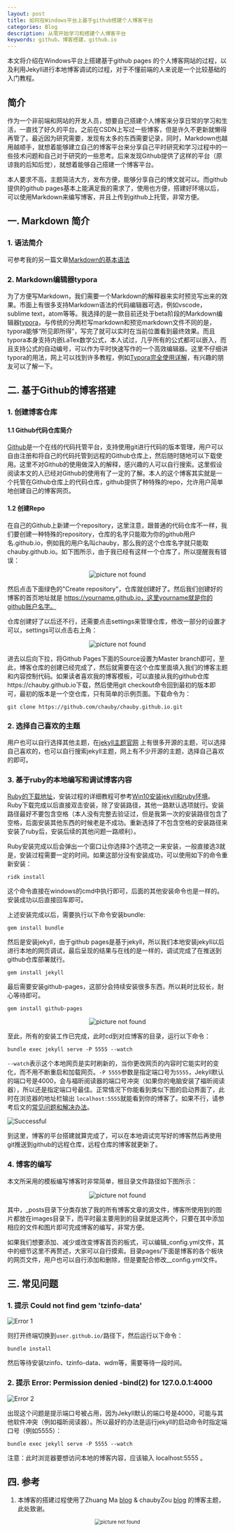```yaml
---
layout: post
title: 如何在Windows平台上基于github搭建个人博客平台
categories: Blog
description: 从零开始学习和搭建个人博客平台
keywords: github，博客搭建，github.io
---
```


本文将介绍在Windows平台上搭建基于github pages 的个人博客网站的过程，以及利用Jekyll进行本地博客调试的过程，对于不懂前端的人来说是一个比较基础的入门教程。

## 简介

作为一个非前端和网站的开发人员，想要自己搭建个人博客来分享日常的学习和生活，一直找了好久的平台。之前在CSDN上写过一些博客，但是许久不更新就懒得再管了。最近因为研究需要，发现有太多的东西需要记录，同时，Markdown也越用越顺手，就想着能够建立自己的博客平台来分享自己平时研究和学习过程中的一些技术问题和自己对于研究的一些思考。后来发现Github提供了这样的平台（原谅我的后知后觉），就想着能够自己搭建一个博客平台。

本人要求不高，主题简洁大方，发布方便，能够分享自己的博文就可以。而github提供的github pages基本上能满足我的需求了，使用也方便，搭建好环境以后，可以使用Markdown来编写博客，并且上传到github上托管，非常方便。

## 一. Markdown 简介

### 1. 语法简介

可参考我的另一篇文章[Markdown的基本语法](https://chauby.github.io/2019/12/13/markdown-basic-skills/)

### 2. Markdown编辑器typora

为了方便写Markdown，我们需要一个Markdown的解释器来实时预览写出来的效果。市面上有很多支持Markdown语法的代码编辑器可选，例如vscode，sublime text，atom等等。我选择的是一款目前还处于beta阶段的Markdown编辑器[typora](https://www.typora.io)，与传统的分两栏写markdown和预览markdown文件不同的是，typora能够“所见即所得”，写完了就可以实时在当前位置看到最终效果。而且typora本身支持内嵌LaTex数学公式，本人试过，几乎所有的公式都可以嵌入，而且支持公式的自动编号，可以作为平时快速写作的一个高效编辑器。这里不仔细讲typora的用法，网上可以找到许多教程，例如[Typora完全使用详解](https://sspai.com/post/54912)，有兴趣的朋友可以了解一下。

## 二. 基于Github的博客搭建

### 1. 创建博客仓库

#### 1.1 Github代码仓库简介

[Github](https://github.com)是一个在线的代码托管平台，支持使用git进行代码的版本管理，用户可以自由注册和将自己的代码托管到远程的Github仓库上，然后随时随地可以下载使用。这里不对Github的使用做深入的解释，感兴趣的人可以自行搜索。这里假设阅读本文的人已经对Github的使用有了一定的了解。本人的这个博客其实就是一个托管在Github仓库上的代码仓库，github提供了种特殊的repo，允许用户简单地创建自己的博客网页。

#### 1.2 创建Repo

在自己的Github上新建一个repository，这里注意，跟普通的代码仓库不一样，我们要创建一种特殊的repository，仓库的名字只能取为你的github用户名.github.io，例如我的用户名叫chauby，那么我的这个仓库名字就只能取chauby.github.io。如下图所示，由于我已经有这样一个仓库了，所以提醒我有错误：

<center>
    <img src="/images/posts/blog/github_new_repo.png" alt="picture not found" style="zoom:100%;" />
    <br>
</center>

然后点击下面绿色的"Create repository"，仓库就创建好了。然后我们创建好的博客的首页地址就是 https://yourname.github.io，这里yourname就是你的github账户名字。

仓库创建好了以后还不行，还需要点击settings来管理仓库，修改一部分的设置才可以，settings可以点击右上角：

<center>
    <img src="/images/posts/blog/github_new_repo_setting.png" alt="picture not found" style="zoom:100%;" />
    <br>
</center>

进去以后向下拉，将Github Pages下面的Source设置为Master branch即可，至此，博客仓库的创建已经完成了，然后就需要在这个仓库里面填入我们的博客主题和内容控制代码。如果读者喜欢我的博客模板，可以直接从我的github仓库https://chauby.github.io下载，然后使用git checkout命令回到最初的版本即可，最初的版本是一个空仓库，只有简单的示例页面。下载命令为：

```shell
git clone https://github.com/chauby/chauby.github.io.git
```



### 2. 选择自己喜欢的主题

用户也可以自行选择其他主题，在[jekyll主题官网](http://jekyllthemes.org) 上有很多开源的主题，可以选择自己喜欢的，也可以自行搜索jekyll主题，网上有不少开源的主题，选择自己喜欢的即可。



### 3. 基于ruby的本地编写和调试博客内容

[Ruby的下载地址](https://rubyinstaller.org/downloads/)，安装过程的详细教程可参考[Win10安装jekyll和ruby环境](https://mojotv.cn/2019/07/13/install-jekyll-in-windows10)。Ruby下载完成以后直接双击安装，除了安装路径，其他一路默认选项就行。安装路径最好不要包含空格（本人没有完整去验证过，但是我第一次的安装路径包含了空格，后面安装其他东西的时候老是不成功。重新选择了不包含空格的安装路径来安装了ruby后，安装后续的其他问题一路顺利）。

Ruby安装完成以后会弹出一个窗口让你选择3个选项之一来安装，一般直接选3就是，安装过程需要一定的时间。如果这部分没有安装成功，可以使用如下的命令重新安装：

```shell
ridk install
```

这个命令直接在windows的cmd中执行即可，后面的其他安装命令也是一样的。安装成功以后直接回车即可。

上述安装完成以后，需要执行以下命令安装bundle:

```shell
gem install bundle
```

然后是安装jekyll，由于github pages是基于jekyll，所以我们本地安装jekyll以后进行本地的网页调试，最后呈现的结果与在线的是一样的，调试完成了在推送到github仓库部署就行。
```shell
gem install jekyll
```

最后需要安装github-pages，这部分会持续安装很多东西，所以耗时比较长，耐心等待即可。
```shell
gem install github-pages
```

<center>
    <img src="/images/posts/blog/blog-build-blog.png" alt="picture not found" style="zoom:100%;" />
    <br>
</center>

至此，所有的安装工作已完成，此时cd到对应博客的目录，运行以下命令：

```shell
bundle exec jekyll serve -P 5555 --watch
```

`--watch`表示这个本地网页是实时刷新的，当你更改网页的内容时它能实时的变化，而不用不断重启和加载网页。`-P 5555`参数是指定端口号为`5555`，Jekyll默认的端口号是4000，会与福昕阅读器的端口号冲突（如果你的电脑安装了福昕阅读器），所以还是指定端口号最佳。正常情况下你能看到类似下图的启动界面了，此时在浏览器的地址栏输出 `localhost:5555`就能看到你的博客了。如果不行，请参考后文的[常见问题和解决办法](#常见问题)。

![Successful](/images/posts/blog/jekyll-serve-successfully.png)

到这里，博客的平台搭建就算完成了，可以在本地调试完写好的博客然后再使用git推送到github的远程仓库，远程仓库的博客就更新了。

### 4. 博客的编写

本文所采用的模板编写博客时非常简单，根目录文件路径如下图所示：

<center>
    <img src="/images/posts/blog/my_blog_folder.png" alt="picture not found" style="zoom:100%;" />
    <br>
</center>

其中，_posts目录下分类存放了我的所有博客文章的源文件，博客所使用到的图片都放在images目录下，而平时最主要用到的目录就是这两个，只要在其中添加相应的文件和图片即可完成博客的编写，非常方便。

如果我们想要添加、减少或改变博客首页的板式，可以编辑_config.yml文件，其中的细节这里不再赘述，大家可以自行摸索。目录pages/下面是博客的各个板块的网页文件，用户也可以自行添加和删除，但是要配合修改__config.yml文件。


## 三. 常见问题

### 1. 提示 Could not find gem 'tzinfo-data'

![Error 1](/images/posts/blog/jekyll-err1.png)

则打开终端切换到`user.github.io/`路径下，然后运行以下命令：

```shell
bundle install
```

然后等待安装tzinfo、tzinfo-data、wdm等，需要等待一段时间。

### 2. 提示 Error: Permission denied -bind(2) for 127.0.0.1:4000

![Error 2](/images/posts/blog/jekyll-err2.png)

出现这个问题是提示端口号被占用，因为Jekyll默认的端口号是4000，可能与其他软件冲突（例如福昕阅读器）。所以最好的办法是运行jekyll的启动命令时指定端口号（例如5555）：

```shell
bundle exec jekyll serve -P 5555 --watch
```

注意：此时浏览器要想访问本地的博客内容，应该输入 localhost:5555 。



## 四. 参考

1. 本博客的搭建过程使用了Zhuang Ma [blog](https://mazhuang.org) &  chaubyZou [blog](https://github.com/chauby/chauby.github.io) 的博客主题，此处致谢。

<center>
    <img src="/assets/images/qrcode.jpg" alt="picture not found" style="zoom:80%;" />
    <br>
</center>